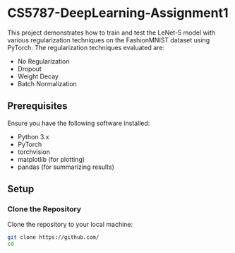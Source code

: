 # CS5787-DeepLearning-Assignment1

This project demonstrates how to train and test the LeNet-5 model with various regularization techniques on the FashionMNIST dataset using PyTorch. The regularization techniques evaluated are:

- No Regularization
- Dropout
- Weight Decay
- Batch Normalization

## Prerequisites

Ensure you have the following software installed:

- Python 3.x
- PyTorch
- torchvision
- matplotlib (for plotting)
- pandas (for summarizing results)

## Setup

### Clone the Repository

Clone the repository to your local machine:

```bash
git clone https://github.com/
cd 

